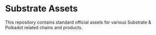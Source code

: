 # Substrate Assets

This repository contains standard official assets for various Substrate & Polkadot related chains and products.
